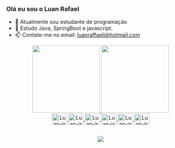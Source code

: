 ### Olá eu sou o Luan Rafael


- 🔭 Atualmente sou estudante de programação
- 🌱 Estudo Java, SpringBoot e javascript.
- 📫 Contate-me no email: luanraffaell@hotmail.com

<div align="center">
  <a href="https://github.com/luanraffaell">
  <img height="180em" src="https://github-readme-stats.vercel.app/api?username=luanraffaell&show_icons=true&theme=dark&include_all_commits=true&count_private=true"/>
  <img height="180em" src="https://github-readme-stats.vercel.app/api/top-langs/?username=luanraffaell&layout=compact&langs_count=7&theme=dark"/>
</div>
 <div align="center"> 
<img align="center" alt="Luan-js" height="30" width="40" src="https://user-images.githubusercontent.com/87610833/174848933-6df4b650-e45c-40a2-98b5-82b5bccb2f62.svg"> <img align="center" alt="Luan-js" height="30" width="40" src="https://user-images.githubusercontent.com/87610833/174849723-76b194d1-9cfa-4782-983e-74f4de19f299.svg">
<img align="center" alt="Luan-js" height="30" width="40" src="https://user-images.githubusercontent.com/87610833/174850082-9ae4d7ac-13c2-41db-a923-b41081385d40.svg">
<img align="center" alt="Luan-js" height="30" width="40" src="https://user-images.githubusercontent.com/87610833/174850396-1c20cb5f-c53a-4a52-8432-54f7b0a13c3f.svg">
<img align="center" alt="Luan-js" height="30" width="40" src="https://user-images.githubusercontent.com/87610833/174850660-891f032d-9797-4870-bda5-f2557fb77506.svg">
<img align="center" alt="Luan-js" height="30" width="40" src="https://user-images.githubusercontent.com/87610833/174851604-430caebf-5986-4fe0-93f1-2ea15435af79.svg">

  </div>
  
##
 <div align="center"> <a href="https://www.linkedin.com/in/luan-rafael-00339512a/" target="_blank"> <img src="https://img.shields.io/badge/LinkedIn-0077B5?style=for-the-badge&logo=linkedin&logoColor=white"></a>
 </div>
  
